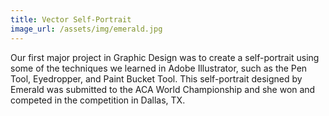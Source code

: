 ```yaml
---
title: Vector Self-Portrait
image_url: /assets/img/emerald.jpg
---
```

Our first major project in Graphic Design was to create a self-portrait
using some of the techniques we learned in Adobe Illustrator, such as
the Pen Tool, Eyedropper, and Paint Bucket Tool. This self-portrait
designed by Emerald was submitted to the ACA World Championship and she
won and competed in the competition in Dallas, TX.
